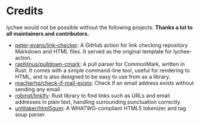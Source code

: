 # Credits

lychee would not be possible without the following projects.
**Thanks a lot to all maintainers and contributors.**

- [peter-evans/link-checker]: A GitHub action for link checking repository Markdown and HTML files. It served as the original template for lychee-action.
- [raphlinus/pulldown-cmark]: A pull parser for CommonMark, written in Rust. It comes with a simple command-line tool, useful for rendering to HTML, and is also designed to be easy to use from as a library.
- [reacherhq/check-if-mail-exists]: Check if an email address exists without sending any email.
- [robinst/linkify]: Rust library to find links such as URLs and email addresses in plain text, handling surrounding punctuation correctly.
- [untitaker/html5gum]: A WHATWG-compliant HTML5 tokenizer and tag soup parser

[peter-evans/link-checker]: https://github.com/peter-evans/link-checker
[raphlinus/pulldown-cmark]: https://github.com/raphlinus/pulldown-cmark
[reacherhq/check-if-mail-exists]: https://github.com/reacherhq/check-if-email-exists
[robinst/linkify]: https://github.com/robinst/linkify
[untitaker/html5gum]: https://github.com/untitaker/html5gum
